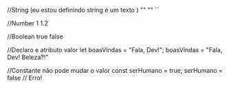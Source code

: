 //String (eu estou definindo string é um texto )
""
""
``

//Number
1
1.2

//Boolean
true
false

//Declaro e atributo valor
let boasVindas = "Fala, Dev!";
boasVindas = "Fala, Dev! Beleza?!"

//Constante não pode mudar o valor
const serHumano = true;
serHumano = false // Erro!
